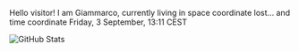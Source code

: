 Hello visitor! I am Giammarco, currently living in space coordinate lost... and time coordinate Friday, 3 September, 13:11 CEST

![GitHub Stats](https://github-readme-stats.vercel.app/api?username=grcasanova)
